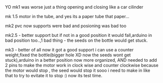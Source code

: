 
YO mk1 was worse just a thing opening and closing like a car cilinder


mk 1.5 motor in the tube, and yes its a paper tube that paper...


mk2 pvc now supports were bad and posioning was bad too 


mk2.5 - better support but if not in a good position it would fall,arduino in bad position too..,1 bad thing - the seeds on the bottle would get stuck.


mk3 - better of all now it got a good support i can use a counter weight,fixed the bottle(bigger hole XD now the seeds wont get stuck),arduino in a better position now more organized, AND needed to add 2 pins to make the motor work in clock wise and counter clockwise because the motor would stop , the seed would stop it sooo i need to make in like that to try to evitate it to stop :) now its test time.
